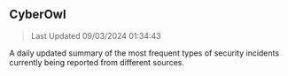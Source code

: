 ## CyberOwl 
> Last Updated 09/03/2024 01:34:43 


A daily updated summary of the most frequent types of security incidents currently being reported from different sources.

